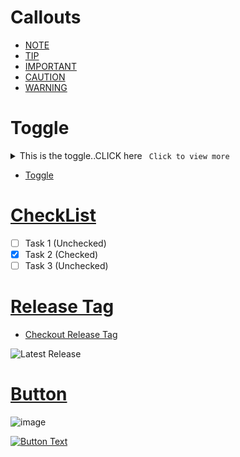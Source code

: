# Callouts

- [NOTE](./contents/Callouts.md#note)
- [TIP](./contents/Callouts.md#tip)
- [IMPORTANT](./contents/Callouts.md#important)
- [CAUTION](./contents/Callouts.md#caution)
- [WARNING](./contents/Callouts.md#warning)

# Toggle

<details>
  <summary>This is the toggle..CLICK here <code> Click to view more </code> </summary>
  <p> Good job, here is the toggled preview here...</p>
</details>


- [Toggle](./contents/Toggle.md#note)


# [CheckList](./contents/CheckList.md#note)

- [ ] Task 1 (Unchecked)
- [x] Task 2 (Checked)
- [ ] Task 3 (Unchecked)

# [Release Tag](./contents/ReleaseTag.md#note)

- [Checkout Release Tag](./contents/ReleaseTag.md#note)

![Latest Release](https://img.shields.io/github/v/release/test/test)

# [Button](./contents/Button.md)
![image](https://github.com/user-attachments/assets/1a04df63-88aa-4f1e-ba18-b7f345c20609)

[![Button Text](https://img.shields.io/badge/Button%20Text-Link-blue)](https://example.com)



